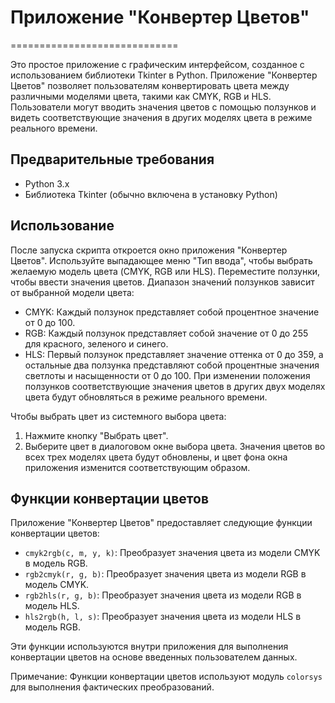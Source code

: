 # Приложение "Конвертер Цветов"
=============================

Это простое приложение с графическим интерфейсом, созданное с использованием библиотеки Tkinter в Python. Приложение "Конвертер Цветов" позволяет пользователям конвертировать цвета между различными моделями цвета, такими как CMYK, RGB и HLS. Пользователи могут вводить значения цветов с помощью ползунков и видеть соответствующие значения в других моделях цвета в режиме реального времени.

Предварительные требования
-------------------------
- Python 3.x
- Библиотека Tkinter (обычно включена в установку Python)

Использование
-------------
После запуска скрипта откроется окно приложения "Конвертер Цветов".
Используйте выпадающее меню "Тип ввода", чтобы выбрать желаемую модель цвета (CMYK, RGB или HLS).
Переместите ползунки, чтобы ввести значения цветов. Диапазон значений ползунков зависит от выбранной модели цвета:
- CMYK: Каждый ползунок представляет собой процентное значение от 0 до 100.
- RGB: Каждый ползунок представляет собой значение от 0 до 255 для красного, зеленого и синего.
- HLS: Первый ползунок представляет значение оттенка от 0 до 359, а остальные два ползунка представляют собой процентные значения светлоты и насыщенности от 0 до 100.
При изменении положения ползунков соответствующие значения цветов в других двух моделях цвета будут обновляться в режиме реального времени.

Чтобы выбрать цвет из системного выбора цвета:
1. Нажмите кнопку "Выбрать цвет".
2. Выберите цвет в диалоговом окне выбора цвета.
Значения цветов во всех трех моделях цвета будут обновлены, и цвет фона окна приложения изменится соответствующим образом.

Функции конвертации цветов
--------------------------
Приложение "Конвертер Цветов" предоставляет следующие функции конвертации цветов:

- `cmyk2rgb(c, m, y, k)`: Преобразует значения цвета из модели CMYK в модель RGB.
- `rgb2cmyk(r, g, b)`: Преобразует значения цвета из модели RGB в модель CMYK.
- `rgb2hls(r, g, b)`: Преобразует значения цвета из модели RGB в модель HLS.
- `hls2rgb(h, l, s)`: Преобразует значения цвета из модели HLS в модель RGB.

Эти функции используются внутри приложения для выполнения конвертации цветов на основе введенных пользователем данных.

Примечание: Функции конвертации цветов используют модуль `colorsys` для выполнения фактических преобразований.